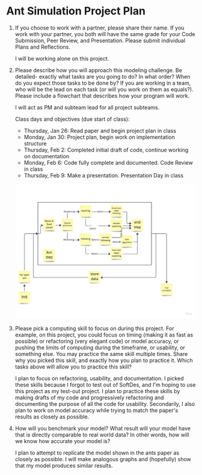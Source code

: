 # Ant Simulation Project Plan

1. If you choose to work with a partner, please share their name. If you work with your partner, you both will have the same grade for your Code Submission, Peer Review, and Presentation. Please submit individual Plans and Reflections.

    I will be working alone on this project.

1. Please describe how you will approach this modeling challenge. Be detailed- exactly what tasks are you going to do? In what order? When do you expect those tasks to be done by? If you are working in a team, who will be the lead on each task (or will you work on them as equals?). Please include a flowchart that describes how your program will work.

    I will act as PM and subteam lead for all project subteams.

    Class days and objectives (due start of class):
    - Thursday, Jan 26: Read paper and begin project plan in class
    - Monday, Jan 30: Project plan, begin work on implementation structure
    - Thursday, Feb 2: Completed initial draft of code, continue working on documentation
    - Monday, Feb 6: Code fully complete and documented. Code Review in class
    - Thursday, Feb 9: Make a presentation. Presentation Day in class

    ![Flowchart](/SciComp%20Ants%20Flow%20Chart%20-%20Ant%20Flow%20Diagram.jpg)

1. Please pick a computing skill to focus on during this project. For example, on this project, you could focus on timing (making it as fast as possible) or refactoring (very elegant code) or model accuracy, or pushing the limits of computing during the timeframe, or usability, or something else. You may practice the same skill multiple times. Share why you picked this skill, and exactly how you plan to practice it. Which tasks above will allow you to practice this skill?

    I plan to focus on refactoring, usability, and documentation. I picked these skills because I forgot to test out of SoftDes, and I'm hoping to use this project as my test-out project. I plan to practice these skills by making drafts of my code and progressively refactoring and documenting the purpose of all the code for usability. Secondarily, I also plan to work on model accuracy while trying to match the paper's results as closely as possible.

1. How will you benchmark your model? What result will your model have that is directly comparable to real world data? In other words, how will we know how accurate your model is?

    I plan to attempt to replicate the model shown in the ants paper as closely as possible. I will make analogous graphs and (hopefully) show that my model produces similar results.